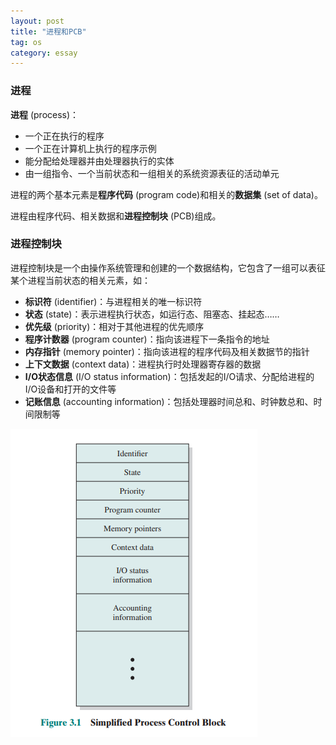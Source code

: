 ```yaml
---
layout: post
title: "进程和PCB"
tag: os
category: essay
---
```


### 进程

**进程** (process)：

- 一个正在执行的程序
- 一个正在计算机上执行的程序示例
- 能分配给处理器并由处理器执行的实体
- 由一组指令、一个当前状态和一组相关的系统资源表征的活动单元

进程的两个基本元素是**程序代码** (program code)和相关的**数据集** (set of data)。

进程由程序代码、相关数据和**进程控制块** (PCB)组成。

### 进程控制块

进程控制块是一个由操作系统管理和创建的一个数据结构，它包含了一组可以表征某个进程当前状态的相关元素，如：

- **标识符** (identifier)：与进程相关的唯一标识符
- **状态** (state)：表示进程执行状态，如运行态、阻塞态、挂起态……
- **优先级** (priority)：相对于其他进程的优先顺序
- **程序计数器** (program counter)：指向该进程下一条指令的地址
- **内存指针** (memory pointer)：指向该进程的程序代码及相关数据节的指针
- **上下文数据** (context data)：进程执行时处理器寄存器的数据
- **I/O状态信息** (I/O status information)：包括发起的I/O请求、分配给进程的I/O设备和打开的文件等
- **记账信息** (accounting information)：包括处理器时间总和、时钟数总和、时间限制等

![Simplified PCB](/assets/os_5.png)